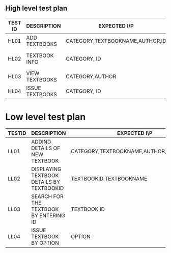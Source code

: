 ## High level test plan
|TEST ID| DESCRIPTION|	EXPECTED I/P      | output|
|---| ------------| -----------------  | ---------|
|HL01  |	ADD TEXTBOOKS	|CATEGORY,TEXTBOOKNAME,AUTHOR,ID | TEXTBOOK ADDED      |
|HL02	 |TEXTBOOK INFO |CATEGORY, ID |  TEXTBOOK INFO DISPLAYED      |
|HL03	 |VIEW TEXTBOOKS |	CATEGORY,AUTHOR | TEXTBOOK VIEWED         |
|HL04	 |ISSUE TEXTBOOKS|CATEGORY, ID |  TEXTBOOK ISSUED     |

# Low level test plan
| TESTID	|DESCRIPTION|	EXPECTED I\P| output  |
|---------|-------------| ----------| --------|
|LL01	|ADDIND DETAILS OF NEW TEXTBOOK	|CATEGORY,TEXTBOOKNAME,AUTHOR,TEXTBOOKID| SUCCESSFULLY NEW BOOKS DETAILS ADDED  |   
|LL02	|DISPLAYING TEXTBOOK DETAILS BY TEXTBOOKID|	TEXTBOOKID,TEXTBOOKNAME|  SUCCESSFULLY TEXTBOOK DISPLAYED BY TEXTBOOKNAME,AUTHOR,ID|
|LL03 |	SEARCH FOR THE TEXTBOOK BY ENTERING ID|	TEXTBOOK ID| SUCCESSFULLY TEXTBOOK SEARCHED   |
|LL04	|ISSUE TEXTBOOK BY OPTION|	OPTION | SUCESSFULLY TEXTBOOKS ISSUED|
